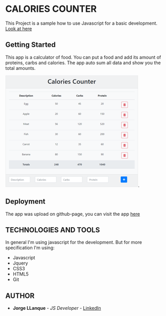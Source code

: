 # CALORIES COUNTER
This Project is a sample how to use Javascript for a basic development. [Look at here](https://jorge-llanque.github.io/Calories_Counter/)

## Getting Started
This app is a calculator of food. You can put a food and add its amount of proteins, carbs and calories. The app auto sum all data
and show you the total amounts.

![](/images/calories-counter.png).

## Deployment
 The app was upload on github-page, you can visit the app [here](https://jorge-llanque.github.io/Calories_Counter/)

## TECHNOLOGIES AND TOOLS
 In general I'm using javascript for the development. But for more specification I'm using:
 * Javascript
 * Jquery
 * CSS3
 * HTML5
 * Git

## AUTHOR
* **Jorge LLanque** - *JS Developer* - [LinkedIn](https://www.linkedin.com/in/jorgellanque)
